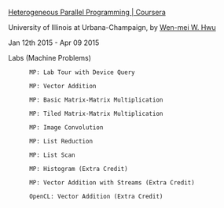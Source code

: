 [Heterogeneous Parallel Programming | Coursera ](https://www.coursera.org/course/hetero) 

University of Illinois at Urbana-Champaign, by [Wen-mei W. Hwu](https://www.ece.illinois.edu/directory/profile/w-hwu) 

Jan 12th 2015 - Apr 09 2015

Labs (Machine Problems)

          MP: Lab Tour with Device Query
          
          MP: Vector Addition
          
          MP: Basic Matrix-Matrix Multiplication
          
          MP: Tiled Matrix-Matrix Multiplication
          
          MP: Image Convolution
          
          MP: List Reduction
          
          MP: List Scan
          
          MP: Histogram (Extra Credit)
          
          MP: Vector Addition with Streams (Extra Credit)
          
          OpenCL: Vector Addition (Extra Credit)
